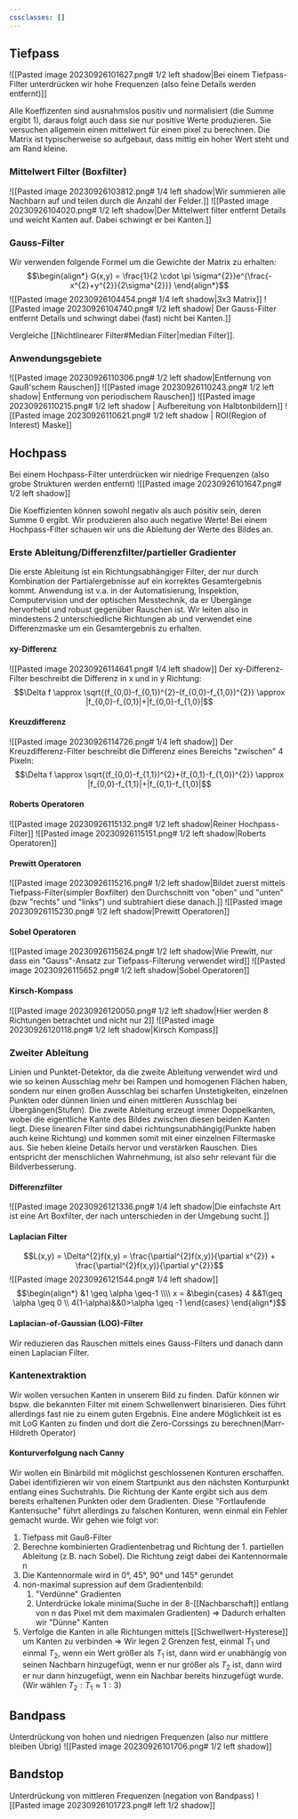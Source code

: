 ```yaml
---
cssclasses: []
---
```

## Tiefpass
![[Pasted image 20230926101627.png# 1/2 left shadow|Bei einem Tiefpass-Filter unterdrücken wir hohe Frequenzen (also feine Details werden entfernt)]]

Alle Koeffizenten sind ausnahmslos positiv und normalisiert (die Summe ergibt 1), daraus folgt auch dass sie nur positive Werte produzieren.
Sie versuchen allgemein einen mittelwert für einen pixel zu berechnen.
Die Matrix ist typischerweise so aufgebaut, dass mittig ein hoher Wert steht und am Rand kleine.
### Mittelwert Filter (Boxfilter)

![[Pasted image 20230926103812.png# 1/4 left shadow|Wir summieren alle Nachbarn auf und teilen durch die Anzahl der Felder.]]
![[Pasted image 20230926104020.png# 1/2 left shadow|Der Mittelwert filter entfernt Details und weicht Kanten auf. Dabei schwingt er bei Kanten.]]
### Gauss-Filter
Wir verwenden folgende Formel um die Gewichte der Matrix zu erhalten:
$$\begin{align*}
G(x,y) = \frac{1}{2 \cdot \pi \sigma^{2}}e^{\frac{-x^{2}+y^{2}}{2\sigma^{2}}}
\end{align*}$$
![[Pasted image 20230926104454.png# 1/4 left shadow|3x3 Matrix]]
![[Pasted image 20230926104740.png# 1/2 left shadow| Der Gauss-Filter entfernt Details und schwingt dabei (fast) nicht bei Kanten.]]

Vergleiche [[Nichtlinearer Filter#Median Filter|median Filter]].
### Anwendungsgebiete
 ![[Pasted image 20230926110306.png# 1/2 left shadow|Entfernung von Gauß'schem Rauschen]] 
![[Pasted image 20230926110243.png# 1/2 left shadow| Entfernung von periodischem Rauschen]]
![[Pasted image 20230926110215.png# 1/2 left shadow | Aufbereitung von Halbtonbildern]]
![[Pasted image 20230926110621.png# 1/2 left shadow | ROI(Region of Interest) Maske]]                                                     
## Hochpass
Bei einem Hochpass-Filter unterdrücken wir niedrige Frequenzen (also grobe Strukturen werden entfernt)
![[Pasted image 20230926101647.png# 1/2 left shadow]]

Die Koeffizienten können sowohl negativ als auch positiv sein, deren Summe 0 ergibt. Wir produzieren also auch negative Werte!
Bei einem Hochpass-Filter schauen wir uns die Ableitung der Werte des Bildes an.
### Erste Ableitung/Differenzfilter/partieller Gradienter
Die erste Ableitung ist ein Richtungsabhängiger Filter, der nur durch Kombination der Partialergebnisse auf ein korrektes Gesamtergebnis kommt. Anwendung ist v.a. in der Automatisierung, Inspektion, Computervision und der optischen Messtechnik, da er Übergänge hervorhebt und robust gegenüber Rauschen ist.
Wir leiten also in mindestens 2 unterschiedliche Richtungen ab und verwendet eine Differenzmaske um ein Gesamtergebnis zu erhalten.
#### xy-Differenz
![[Pasted image 20230926114641.png# 1/4 left shadow]]
Der xy-Differenz-Filter beschreibt die Differenz in x und in y Richtung:
$$\Delta f \approx \sqrt{(f_{0,0}-f_{0,1})^{2}-(f_{0,0}-f_{1,0})^{2}} \approx |f_{0,0}-f_{0,1}|+|f_{0,0}-f_{1,0}|$$
#### Kreuzdifferenz
![[Pasted image 20230926114726.png# 1/4 left shadow]]
Der Kreuzdifferenz-Filter beschreibt die Differenz eines Bereichs "zwischen" 4 Pixeln:
$$\Delta f \approx \sqrt{(f_{0,0}-f_{1,1})^{2}+(f_{0,1}-f_{1,0})^{2}} \approx |f_{0,0}-f_{1,1}|+|f_{0,1}-f_{1,0}|$$
#### Roberts Operatoren
![[Pasted image 20230926115132.png# 1/2 left shadow|Reiner Hochpass-Filter]]
![[Pasted image 20230926115151.png# 1/2 left shadow|Roberts Operatoren]]
#### Prewitt Operatoren
![[Pasted image 20230926115216.png# 1/2 left shadow|Bildet zuerst mittels Tiefpass-Filter(simpler Boxfilter) den Durchschnitt von "oben" und "unten" (bzw "rechts" und "links") und subtrahiert diese danach.]]
![[Pasted image 20230926115230.png# 1/2 left shadow|Prewitt Operatoren]]
#### Sobel Operatoren
![[Pasted image 20230926115624.png# 1/2 left shadow|Wie Prewitt, nur dass ein "Gauss"-Ansatz zur Tiefpass-Filterung verwendet wird]]
![[Pasted image 20230926115652.png# 1/2 left shadow|Sobel Operatoren]]
#### Kirsch-Kompass
![[Pasted image 20230926120050.png# 1/2 left shadow|Hier werden 8 Richtungen betrachtet und nicht nur 2]]
![[Pasted image 20230926120118.png# 1/2 left shadow|Kirsch Kompass]]
### Zweiter Ableitung
Linien und Punktet-Detektor, da die zweite Ableitung verwendet wird und wie so keinen Ausschlag mehr bei Rampen und homogenen Flächen haben, sondern nur einen großen Ausschlag bei scharfen Unstetigkeiten, einzelnen Punkten oder dünnen linien und einen mittleren Ausschlag bei Übergängen(Stufen).
Die zweite Ableitung erzeugt immer Doppelkanten, wobei die eigentliche Kante des Bildes zwischen diesen beiden Kanten liegt.
Diese linearen Filter sind dabei richtungsunabhängig(Punkte haben auch keine Richtung) und kommen somit mit einer einzelnen Filtermaske aus. Sie heben kleine Details hervor und verstärken Rauschen. Dies entspricht der menschlichen Wahrnehmung, ist also sehr relevant für die Bildverbesserung.
#### Differenzfilter
![[Pasted image 20230926121336.png# 1/4 left shadow|Die einfachste Art ist eine Art Boxfilter, der nach unterschieden in der Umgebung sucht.]]

#### Laplacian Filter
$$L(x,y) = \Delta^{2}f(x,y) = \frac{\partial^{2}f(x,y)}{\partial x^{2}} + \frac{\partial^{2}f(x,y)}{\partial y^{2}}$$
![[Pasted image 20230926121544.png# 1/4 left shadow]]$$\begin{align*}
&1 \geq \alpha \geq-1 \\\\
x = &\begin{cases}
4 &&1\geq \alpha \geq 0 \\
4(1-\alpha)&&0>\alpha \geq -1
\end{cases}
\end{align*}$$
#### Laplacian-of-Gaussian (LOG)-Filter
Wir reduzieren das Rauschen mittels eines Gauss-Filters und danach dann einen Laplacian Filter.

### Kantenextraktion
Wir wollen versuchen Kanten in unserem Bild zu finden. Dafür können wir bspw. die bekannten Filter mit einem Schwellenwert binarisieren. Dies führt allerdings fast nie zu einem guten Ergebnis. Eine andere Möglichkeit ist es mit LoG Kanten zu finden und dort die Zero-Corssings zu berechnen(Marr-Hildreth Operator) 
#### Konturverfolgung nach Canny
Wir wollen ein Binärbild mit möglichst geschlossenen Konturen erschaffen.
Dabei identifizieren wir von einem Startpunkt aus den nächsten Konturpunkt entlang eines Suchstrahls. Die Richtung der Kante ergibt sich aus dem bereits erhaltenen Punkten oder dem Gradienten. Diese "Fortlaufende Kantensuche" führt allerdings zu falschen Konturen, wenn einmal ein Fehler gemacht wurde.
Wir gehen wie folgt vor:
1. Tiefpass mit Gauß-Filter
2. Berechne kombinierten Gradientenbetrag und Richtung der 1. partiellen Ableitung (z.B. nach Sobel). Die Richtung zeigt dabei dei Kantennormale n
3. Die Kantennormale wird in 0°, 45°, 90° und 145° gerundet
4. non-maximal supression auf dem Gradientenbild:
	1. "Verdünne" Gradienten
	2. Unterdrücke lokale minima(Suche in der 8-[[Nachbarschaft]] entlang von n das Pixel mit dem maximalen Gradienten) => Dadurch erhalten wir "Dünne" Kanten
5. Verfolge die Kanten in alle Richtungen mittels [[Schwellwert-Hysterese]] um Kanten zu verbinden => Wir legen 2 Grenzen fest, einmal $T_{1}$ und einmal $T_{2}$, wenn ein Wert größer als $T_{1}$ ist, dann wird er unabhängig von seinen Nachbarn hinzugefügt, wenn er nur größer als $T_{2}$ ist, dann wird er nur dann hinzugefügt, wenn ein Nachbar bereits hinzugefügt wurde. (Wir wählen $T_{2}:T_{1} \approx 1:3$)
## Bandpass
Unterdrückung von hohen und niedrigen Frequenzen (also nur mittlere bleiben Übrig)
![[Pasted image 20230926101706.png# 1/2 left shadow]]

## Bandstop
Unterdrückung von mittleren Frequenzen (negation von Bandpass)
![[Pasted image 20230926101723.png# left 1/2 shadow]]

